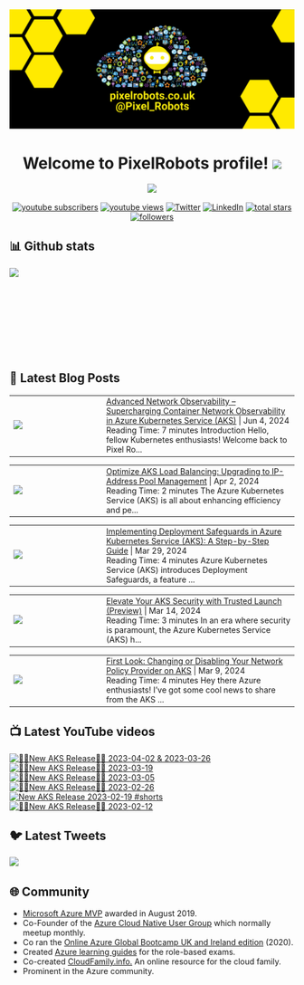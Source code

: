 ## [![PixelRobots header](https://github.com/PixelRobots/PixelRobots/blob/master/images/PixelRobots_Desktop_Wallpaper.png?raw=true)](https://pixelrobots.co.uk)

<h1 align="center">
  Welcome to PixelRobots profile!
  <img src="https://media.giphy.com/media/hvRJCLFzcasrR4ia7z/giphy.gif" width="28">
</h1>

<!-- Typing SVG by DenverCoder1 - https://github.com/DenverCoder1/readme-typing-svg -->
<p align="center">
  <a href="https://github.com/DenverCoder1/readme-typing-svg"><img src="https://readme-typing-svg.herokuapp.com/?lines=Azure%20Advocate%20and%20Microsoft%20MVP;Sysadmin%20at%20heart;15%2B%20years%20of%20IT%20experience;Always%20learning%20new%20things&font=roboto&center=true&width=440&height=45&color=ffea00&vCenter=true&size=22"></a>
</p>


<p align="center">
  <a href="https://www.youtube.com/c/pixelrobots?sub_confirmation=1">
    <img alt="youtube subscribers" title="Subscribe to my YouTube channel" src="https://img.shields.io/youtube/channel/subscribers/UCs6gF5L-7iaoHlTDYpAlgsQ?style=for-the-badge&logo=youtube&logoColor=white&link=https://www.youtube.com/c/pixelrobots?sub_confirmation=1"/></a> 
  <a href="https://www.youtube.com/c/pixelrobots?sub_confirmation=1">
    <img alt="youtube views" title="YouTube views" src="https://img.shields.io/youtube/channel/views/UCs6gF5L-7iaoHlTDYpAlgsQ?style=for-the-badge&logo=youtube&logoColor=white&link=https://www.youtube.com/c/pixelrobots?sub_confirmation=1"/></a> 
  <a href="https://twitter.com/pixel_robots?ref_src=twsrc%5Etfw">
    <img alt="Twitter" title="Twitter" src="https://img.shields.io/twitter/follow/pixel_robots?color=lightblue&label=%40pixel_robots&logo=twitter&logoColor=white&style=for-the-badge"></a>
  <a href="https://www.linkedin.com/in/richard-hooper-uk">
    <img alt="LinkedIn" title="LinkedIn" src="https://img.shields.io/badge/-Richard%20Hooper-blue?style=for-the-badge&logo=Linkedin&logoColor=white/"></a>
  <a href="https://github.com/pixelrobots?tab=repositories&sort=stargazers">
    <img alt="total stars" title="Total stars on GitHub" src="https://img.shields.io/github/stars/pixelrobots?logo=github&logoColor=white&style=for-the-badge"/></a>
  <a href="https://github.com/pixelrobots?tab=followers">
    <img alt="followers" title="Follow me on Github" src="https://img.shields.io/github/followers/pixelrobots?style=for-the-badge&logo=github&logoColor=white"/></a>
</p>


## 📊 Github stats
<p >
  <img align="left" src="https://github-readme-stats.vercel.app/api?username=pixelrobots&show_icons=true&bg_color=ffea00&title_color=000000&text_color=000000&icon_color=ff0000&hide_border=true&count_private=true" />
</p>

</br>
</br>
</br>
</br>
</br>
</br>
</br>
</br>
</br>

## 📝 Latest Blog Posts
<!-- BLOG-POST-LIST:START --><table style="width:100%"><tr><td style="width:150px"><a href="https://pixelrobots.co.uk/2024/06/advanced-network-observability-supercharging-container-network-observability-in-azure-kubernetes-service-aks/?utm_source=rss&utm_medium=rss&utm_campaign=advanced-network-observability-supercharging-container-network-observability-in-azure-kubernetes-service-aks"><img width="280px" src="https://pixelrobots.co.uk/wp-content/uploads/2024/06/thumbnail-360-×-240-px-16.png"></a></td><td><a href="https://pixelrobots.co.uk/2024/06/advanced-network-observability-supercharging-container-network-observability-in-azure-kubernetes-service-aks/?utm_source=rss&utm_medium=rss&utm_campaign=advanced-network-observability-supercharging-container-network-observability-in-azure-kubernetes-service-aks">Advanced Network Observability – Supercharging Container Network Observability in Azure Kubernetes Service (AKS)</a> | Jun 4, 2024 <br> Reading Time:  7 minutes Introduction Hello, fellow Kubernetes enthusiasts! Welcome back to Pixel Ro...</td></tr></table>
<table style="width:100%"><tr><td style="width:150px"><a href="https://pixelrobots.co.uk/2024/04/optimize-aks-load-balancing-upgrading-to-ip-address-pool-management/?utm_source=rss&utm_medium=rss&utm_campaign=optimize-aks-load-balancing-upgrading-to-ip-address-pool-management"><img width="280px" src="https://pixelrobots.co.uk/wp-content/uploads/2024/03/thumbnail-360-×-240-px-15.png"></a></td><td><a href="https://pixelrobots.co.uk/2024/04/optimize-aks-load-balancing-upgrading-to-ip-address-pool-management/?utm_source=rss&utm_medium=rss&utm_campaign=optimize-aks-load-balancing-upgrading-to-ip-address-pool-management">Optimize AKS Load Balancing: Upgrading to IP-Address Pool Management</a> | Apr 2, 2024 <br> Reading Time:  2 minutes The Azure Kubernetes Service (AKS) is all about enhancing efficiency and pe...</td></tr></table>
<table style="width:100%"><tr><td style="width:150px"><a href="https://pixelrobots.co.uk/2024/03/implementing-deployment-safeguards-in-azure-kubernetes-service-aks-a-step-by-step-guide/?utm_source=rss&utm_medium=rss&utm_campaign=implementing-deployment-safeguards-in-azure-kubernetes-service-aks-a-step-by-step-guide"><img width="280px" src="https://pixelrobots.co.uk/wp-content/uploads/2024/03/thumbnail-360-×-240-px-14.png"></a></td><td><a href="https://pixelrobots.co.uk/2024/03/implementing-deployment-safeguards-in-azure-kubernetes-service-aks-a-step-by-step-guide/?utm_source=rss&utm_medium=rss&utm_campaign=implementing-deployment-safeguards-in-azure-kubernetes-service-aks-a-step-by-step-guide">Implementing Deployment Safeguards in Azure Kubernetes Service (AKS): A Step-by-Step Guide</a> | Mar 29, 2024 <br> Reading Time:  4 minutes Azure Kubernetes Service (AKS) introduces Deployment Safeguards, a feature ...</td></tr></table>
<table style="width:100%"><tr><td style="width:150px"><a href="https://pixelrobots.co.uk/2024/03/elevate-your-aks-security-with-trusted-launch-preview/?utm_source=rss&utm_medium=rss&utm_campaign=elevate-your-aks-security-with-trusted-launch-preview"><img width="280px" src="https://pixelrobots.co.uk/wp-content/uploads/2024/03/thumbnail-360-×-240-px-13.png"></a></td><td><a href="https://pixelrobots.co.uk/2024/03/elevate-your-aks-security-with-trusted-launch-preview/?utm_source=rss&utm_medium=rss&utm_campaign=elevate-your-aks-security-with-trusted-launch-preview">Elevate Your AKS Security with Trusted Launch (Preview)</a> | Mar 14, 2024 <br> Reading Time:  3 minutes In an era where security is paramount, the Azure Kubernetes Service (AKS) h...</td></tr></table>
<table style="width:100%"><tr><td style="width:150px"><a href="https://pixelrobots.co.uk/2024/03/first-look-changing-or-disabling-your-network-policy-provider-on-aks/?utm_source=rss&utm_medium=rss&utm_campaign=first-look-changing-or-disabling-your-network-policy-provider-on-aks"><img width="280px" src="https://pixelrobots.co.uk/wp-content/uploads/2024/03/thumbnail-360-×-240-px-12.png"></a></td><td><a href="https://pixelrobots.co.uk/2024/03/first-look-changing-or-disabling-your-network-policy-provider-on-aks/?utm_source=rss&utm_medium=rss&utm_campaign=first-look-changing-or-disabling-your-network-policy-provider-on-aks">First Look: Changing or Disabling Your Network Policy Provider on AKS</a> | Mar 9, 2024 <br> Reading Time:  4 minutes Hey there Azure enthusiasts! I’ve got some cool news to share from the AKS ...</td></tr></table>
<!-- BLOG-POST-LIST:END -->

## 📺 Latest YouTube videos
<!-- BEGIN YOUTUBE-CARDS -->
[![🚨📢New AKS Release📢🚨 2023-04-02 & 2023-03-26](https://ytcards.demolab.com/?id=JZ7A1eZcXLM&title=%F0%9F%9A%A8%F0%9F%93%A2New+AKS+Release%F0%9F%93%A2%F0%9F%9A%A8+2023-04-02+%26+2023-03-26&lang=en&timestamp=1681319768&background_color=%230d1117&title_color=%23ffffff&stats_color=%23dedede&max_title_lines=1&width=250&border_radius=5 "🚨📢New AKS Release📢🚨 2023-04-02 & 2023-03-26")](https://www.youtube.com/watch?v=JZ7A1eZcXLM)
[![🚨📢New AKS Release📢🚨 2023-03-19](https://ytcards.demolab.com/?id=vbJK-_5ZPns&title=%F0%9F%9A%A8%F0%9F%93%A2New+AKS+Release%F0%9F%93%A2%F0%9F%9A%A8+2023-03-19&lang=en&timestamp=1680115411&background_color=%230d1117&title_color=%23ffffff&stats_color=%23dedede&max_title_lines=1&width=250&border_radius=5 "🚨📢New AKS Release📢🚨 2023-03-19")](https://www.youtube.com/watch?v=vbJK-_5ZPns)
[![🚨📢New AKS Release📢🚨 2023-03-05](https://ytcards.demolab.com/?id=P65MP0XRuxI&title=%F0%9F%9A%A8%F0%9F%93%A2New+AKS+Release%F0%9F%93%A2%F0%9F%9A%A8+2023-03-05&lang=en&timestamp=1678955130&background_color=%230d1117&title_color=%23ffffff&stats_color=%23dedede&max_title_lines=1&width=250&border_radius=5 "🚨📢New AKS Release📢🚨 2023-03-05")](https://www.youtube.com/watch?v=P65MP0XRuxI)
[![🚨📢New AKS Release📢🚨 2023-02-26](https://ytcards.demolab.com/?id=W3BUE-uoLRo&title=%F0%9F%9A%A8%F0%9F%93%A2New+AKS+Release%F0%9F%93%A2%F0%9F%9A%A8+2023-02-26&lang=en&timestamp=1677838392&background_color=%230d1117&title_color=%23ffffff&stats_color=%23dedede&max_title_lines=1&width=250&border_radius=5 "🚨📢New AKS Release📢🚨 2023-02-26")](https://www.youtube.com/watch?v=W3BUE-uoLRo)
[![New AKS Release 2023-02-19 #shorts](https://ytcards.demolab.com/?id=E1USlyXcmQ8&title=New+AKS+Release+2023-02-19+%23shorts&lang=en&timestamp=1677421524&background_color=%230d1117&title_color=%23ffffff&stats_color=%23dedede&max_title_lines=1&width=250&border_radius=5 "New AKS Release 2023-02-19 #shorts")](https://www.youtube.com/watch?v=E1USlyXcmQ8)
[![🚨📢New AKS Release📢🚨 2023-02-12](https://ytcards.demolab.com/?id=iBYAUbdsX7w&title=%F0%9F%9A%A8%F0%9F%93%A2New+AKS+Release%F0%9F%93%A2%F0%9F%9A%A8+2023-02-12&lang=en&timestamp=1676967703&background_color=%230d1117&title_color=%23ffffff&stats_color=%23dedede&max_title_lines=1&width=250&border_radius=5 "🚨📢New AKS Release📢🚨 2023-02-12")](https://www.youtube.com/watch?v=iBYAUbdsX7w)
<!-- END YOUTUBE-CARDS -->


## 🐦 Latest Tweets


[<img src="https://img.shields.io/badge/-Follow-blue?style=for-the-badge&logo=twitter&logoColor=white"/>](https://twitter.com/pixel_robots?ref_src=twsrc%5Etfw")



## :globe_with_meridians: Community
- <a href="https://mvp.microsoft.com/en-us/PublicProfile/5003450?fullName=Richard%20Hooper=1">Microsoft Azure MVP</a> awarded in August 2019.
- Co-Founder of the <a href="https://azurecloudnative.io/">Azure Cloud Native User Group</a> which normally meetup monthly.
- Co ran the <a href="https://www.youtube.com/channel/UC6SpVz6lkAbOjAlvMxL8TmA">Online Azure Global Bootcamp UK and Ireland edition</a> (2020).
- Created <a href="https://github.com/PixelRobots/Azure-Study-Guides">Azure learning guides</a> for the role-based exams.
- Co-created <a href="https://cloudfamily.info/">CloudFamily.info.</a> An online resource for the cloud family.
- Prominent in the Azure community.

<!--
### 💻 Projects
- 


### 📖 Azure Learning Resources
- 

### 📫 Where to find me
- <a href="https://pixelrobots.co.uk">Blog</a>
- <a href="https://twitter.com/Pixel_Robots">Twitter</a>
- <a href="https://www.youtube.com/channel/UCs6gF5L-7iaoHlTDYpAlgsQ/">YouTube</a>
- <a href="https://www.linkedin.com/in/richard-hooper-598a1412/">LinkedIn</a>
-->
